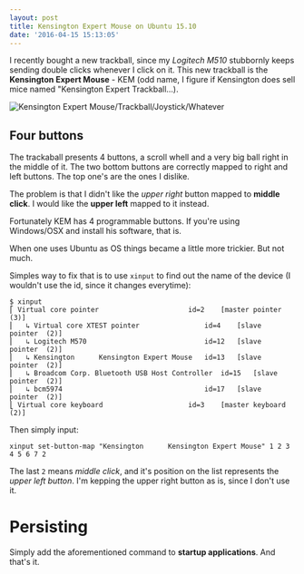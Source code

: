 ```yaml
---
layout: post
title: Kensington Expert Mouse on Ubuntu 15.10
date: '2016-04-15 15:13:05'
---
```


I recently bought a new trackball, since my *Logitech M510* stubbornly keeps sending double clicks whenever I click on it. This new trackball is the **Kensington Expert Mouse** - KEM (odd name, I figure if Kensington does sell mice named "Kensington Expert Trackball...).


![Kensington Expert Mouse/Trackball/Joystick/Whatever](http://res.cloudinary.com/dw218agtr/image/upload/v1460733546/KEM_hewrvg.jpg "Expert BigBalled")


Four buttons
-

The trackaball presents 4 buttons, a scroll whell and a very big ball right in the middle of it. The two bottom buttons are correctly mapped to right and left buttons. The top one's are the ones I dislike.

The problem is that I didn't like the *upper right* button mapped to **middle click**. I would like the **upper left** mapped to it instead.

Fortunately KEM has 4 programmable buttons. If you're using Windows/OSX and install his software, that is.

When one uses Ubuntu as OS things became a little more trickier. But not much.

Simples way to fix that is to use ``xinput`` to find out the name of the device (I wouldn't use the id, since it changes everytime):

    $ xinput                                                                                    
    ⎡ Virtual core pointer                    	id=2	[master pointer  (3)]
    ⎜   ↳ Virtual core XTEST pointer              	id=4	[slave  pointer  (2)]
    ⎜   ↳ Logitech M570                           	id=12	[slave  pointer  (2)]
    ⎜   ↳ Kensington      Kensington Expert Mouse 	id=13	[slave  pointer  (2)]
    ⎜   ↳ Broadcom Corp. Bluetooth USB Host Controller	id=15	[slave  pointer  (2)]
    ⎜   ↳ bcm5974                                 	id=17	[slave  pointer  (2)]
    ⎣ Virtual core keyboard                   	id=3	[master keyboard (2)]


Then simply input: 

    xinput set-button-map "Kensington      Kensington Expert Mouse" 1 2 3 4 5 6 7 2

The last `2` means _middle click_, and it's position on the list represents the _upper left button_. I'm kepping the upper right button as is, since I don't use it.

Persisting
=

Simply add the aforementioned command to **startup applications**. And that's it.